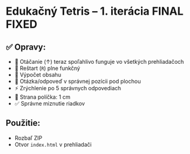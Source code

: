 # Edukačný Tetris – 1. iterácia FINAL FIXED

## ✅ Opravy:
- 🔼 Otáčanie (↑) teraz spoľahlivo funguje vo všetkých prehliadačoch
- 🔁 Reštart (`R`) plne funkčný
- 🧮 Výpočet obsahu
- 📝 Otázka/odpoveď v správnej pozícii pod plochou
- ⚡ Zrýchlenie po 5 správnych odpovediach
- 📏 Strana políčka: 1 cm
- ✅ Správne miznutie riadkov

## Použitie:
- Rozbaľ ZIP
- Otvor `index.html` v prehliadači
